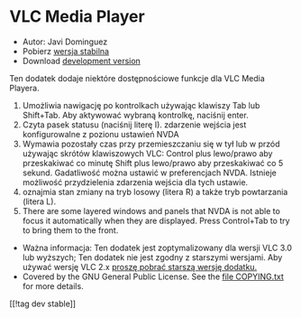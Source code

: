 # VLC Media Player #

* Autor: Javi Dominguez
* Pobierz [wersja stabilna][2]
* Download [development version][3]

Ten dodatek dodaje niektóre dostępnościowe funkcje dla VLC Media Playera.

1. Umożliwia nawigację po kontrolkach używając klawiszy Tab lub
   Shift+Tab. Aby aktywować wybraną kontrolkę, naciśnij enter.
2. Czyta pasek statusu (naciśnij literę I). zdarzenie wejścia jest
   konfigurowalne z pozionu ustawień NVDA
3. Wymawia pozostały czas przy przemieszczaniu się w tył lub w przód
   używając skrótów klawiszowych VLC: Control plus lewo/prawo aby
   przeskakiwać co minutę Shift plus lewo/prawo aby przeskakiwać co 5
   sekund. Gadatliwość można ustawić w preferencjach NVDA. Istnieje
   możliwość przydzielenia zdarzenia wejścia dla tych ustawie.
4. oznajmia stan zmiany na tryb losowy (litera R) a także tryb powtarzania
   (litera L).
5. There are some layered windows and panels that NVDA is not able to focus
   it automatically when they are displayed. Press Control+Tab to try to
   bring them to the front.

* Ważna informacja: Ten dodatek jest zoptymalizowany dla wersji VLC 3.0 lub
  wyższych; Ten dodatek nie jest zgodny z starszymi wersjami. Aby używać
  wersję VLC 2.x [proszę pobrać starszą wersję dodatku.][1]
* Covered by the GNU General Public License. See the [file
  COPYING.txt](https://github.com/javidominguez/VLC/blob/master/COPYING.txt)
  for more details.

[[!tag dev stable]]

[1]: https://addons.nvda-project.org/files/get.php?file=vlc

[2]: https://addons.nvda-project.org/files/get.php?file=vlc-18

[3]: https://addons.nvda-project.org/files/get.php?file=vlc-dev
